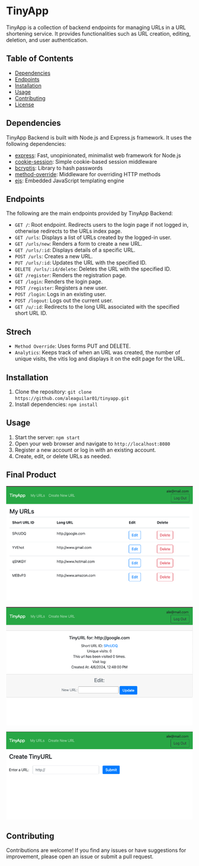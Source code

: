 # TinyApp

TinyApp is a collection of backend endpoints for managing URLs in a URL shortening service. It provides functionalities such as URL creation, editing, deletion, and user authentication.

## Table of Contents

- [Dependencies](#dependencies)
- [Endpoints](#endpoints)
- [Installation](#installation)
- [Usage](#usage)
- [Contributing](#contributing)
- [License](#license)

## Dependencies

TinyApp Backend is built with Node.js and Express.js framework. It uses the following dependencies:

- [express](https://www.npmjs.com/package/express): Fast, unopinionated, minimalist web framework for Node.js
- [cookie-session](https://www.npmjs.com/package/cookie-session): Simple cookie-based session middleware
- [bcryptjs](https://www.npmjs.com/package/bcryptjs): Library to hash passwords
- [method-override](https://www.npmjs.com/package/method-override): Middleware for overriding HTTP methods
- [ejs](https://www.npmjs.com/package/ejs): Embedded JavaScript templating engine

## Endpoints

The following are the main endpoints provided by TinyApp Backend:

- `GET /`: Root endpoint. Redirects users to the login page if not logged in, otherwise redirects to the URLs index page.
- `GET /urls`: Displays a list of URLs created by the logged-in user.
- `GET /urls/new`: Renders a form to create a new URL.
- `GET /urls/:id`: Displays details of a specific URL.
- `POST /urls`: Creates a new URL.
- `PUT /urls/:id`: Updates the URL with the specified ID.
- `DELETE /urls/:id/delete`: Deletes the URL with the specified ID.
- `GET /register`: Renders the registration page.
- `GET /login`: Renders the login page.
- `POST /register`: Registers a new user.
- `POST /login`: Logs in an existing user.
- `POST /logout`: Logs out the current user.
- `GET /u/:id`: Redirects to the long URL associated with the specified short URL ID.

## Strech
- `Method Override`: Uses forms PUT and DELETE.
- `Analytics`: Keeps track of when an URL was created, the number of unique visits, the vitis log and displays it on the edit page for the URL.


## Installation

1. Clone the repository: `git clone https://github.com/aleaguilar01/tinyapp.git`
2. Install dependencies: `npm install`

## Usage

1. Start the server: `npm start`
2. Open your web browser and navigate to `http://localhost:8080`
3. Register a new account or log in with an existing account.
4. Create, edit, or delete URLs as needed.

## Final Product
!["Screenshot of URLs page"](https://github.com/aleaguilar01/tinyapp/blob/main/docs/urls.png?raw=true)

!["Screenshot of edit page"](https://github.com/aleaguilar01/tinyapp/blob/main/docs/edit_url.png?raw=true)

!["Screenshot of create TinyURL page"](https://github.com/aleaguilar01/tinyapp/blob/main/docs/create_tinyurl.png?raw=true)



## Contributing

Contributions are welcome! If you find any issues or have suggestions for improvement, please open an issue or submit a pull request.
